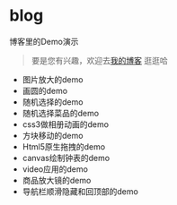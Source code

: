 # blog
博客里的Demo演示
>要是您有兴趣，欢迎去[我的博客](http://120.79.147.248/ "猜火车")  逛逛哈
* 图片放大的demo
* 画圆的demo
* 随机选择的demo
* 随机选择菜品的demo
* css3做相册动画的demo
* 方块移动的demo
* Html5原生拖拽的demo
* canvas绘制钟表的demo
* video应用的demo
* 商品放大镜的demo
* 导航栏顺滑隐藏和回顶部的demo
